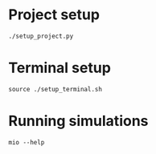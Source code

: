 # Project setup
`./setup_project.py`

# Terminal setup
`source ./setup_terminal.sh`

# Running simulations
`mio --help`
